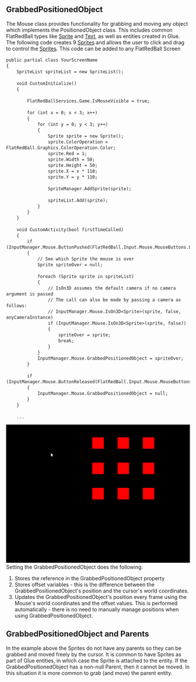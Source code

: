 ## GrabbedPositionedObject

The Mouse class provides functionality for grabbing and moving any object which implements the PositionedObject class. This includes common FlatRedBall types like [Sprite](/frb/docs/index.php?title=FlatRedBall.Sprite "FlatRedBall.Sprite") and [Text,](/frb/docs/index.php?title=FlatRedBall.Graphics.Text "FlatRedBall.Graphics.Text") as well as entities created in Glue. The following code creates 9 [Sprites](/frb/docs/index.php?title=FlatRedBall.Sprite "FlatRedBall.Sprite") and allows the user to click and drag to control the [Sprites](/frb/docs/index.php?title=FlatRedBall.Sprite "FlatRedBall.Sprite"). This code can be added to any FlatRedBall Screen

``` lang:c#
public partial class YourScreenName
{
    SpriteList spriteList = new SpriteList();

    void CustomInitialize()
    {

        FlatRedBallServices.Game.IsMouseVisible = true;

        for (int x = 0; x < 3; x++)
        {
            for (int y = 0; y < 3; y++)
            {
                Sprite sprite = new Sprite();
                sprite.ColorOperation = FlatRedBall.Graphics.ColorOperation.Color;
                sprite.Red = 1;
                sprite.Width = 50;
                sprite.Height = 50;
                sprite.X = x * 110;
                sprite.Y = y * 110;

                SpriteManager.AddSprite(sprite);

                spriteList.Add(sprite);
            }
        }
    }

    void CustomActivity(bool firstTimeCalled)
    {
        if (InputManager.Mouse.ButtonPushed(FlatRedBall.Input.Mouse.MouseButtons.LeftButton))
        {
            // See which Sprite the mouse is over
            Sprite spriteOver = null;

            foreach (Sprite sprite in spriteList)
            {
                // IsOn3D assumes the default camera if no camera argument is passed
                // The call can also be made by passing a camera as follows:
                // InputManager.Mouse.IsOn3D<Sprite>(sprite, false, anyCameraInstance)
                if (InputManager.Mouse.IsOn3D<Sprite>(sprite, false))
                {
                    spriteOver = sprite;
                    break;
                }
            }
            InputManager.Mouse.GrabbedPositionedObject = spriteOver;
        }

        if (InputManager.Mouse.ButtonReleased(FlatRedBall.Input.Mouse.MouseButtons.LeftButton))
        {
            InputManager.Mouse.GrabbedPositionedObject = null;
        }
    }

    ...
```

[![](/media/2016-01-2019-04-06_22-18-14.gif)](/media/2016-01-2019-04-06_22-18-14.gif) Setting the GrabbedPositionedObject does the following:

1.  Stores the reference in the GrabbedPositionedObject property
2.  Stores offset variables - this is the difference between the GrabbedPositionedObject's position and the cursor's world coordinates.
3.  Updates the GrabbedPositionedObject's position every frame using the Mouse's world coordinates and the offset values. This is performed automatically - there is no need to manually manage positions when using GrabbedPositionedObject.

## GrabbedPositionedObject and Parents

In the example above the Sprites do not have any parents so they can be grabbed and moved freely by the cursor. It is common to have Sprites as part of Glue entities, in which case the Sprite is attached to the entity. If the GrabbedPositionedObject has a non-null Parent, then it cannot be moved. In this situation it is more common to grab (and move) the parent entity.  
